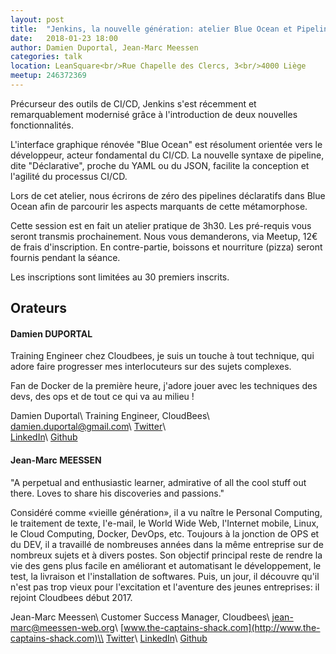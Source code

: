 ```yaml
---
layout: post
title:  "Jenkins, la nouvelle génération: atelier Blue Ocean et Pipelines Déclaratifs"
date:   2018-01-23 18:00
author: Damien Duportal, Jean-Marc Meessen
categories: talk
location: LeanSquare<br/>Rue Chapelle des Clercs, 3<br/>4000 Liège
meetup: 246372369
---
```


Précurseur des outils de CI/CD, Jenkins s'est récemment et remarquablement modernisé grâce à l'introduction de deux nouvelles fonctionnalités. 

L'interface graphique rénovée "Blue Ocean" est résolument orientée vers le développeur, acteur fondamental du CI/CD. La nouvelle syntaxe de pipeline, dite "Déclarative", proche du YAML ou du JSON, facilite la conception et l'agilité du processus CI/CD. 

Lors de cet atelier, nous écrirons de zéro des pipelines déclaratifs dans Blue Ocean afin de parcourir les aspects marquants de cette métamorphose.

Cette session est en fait un atelier pratique de 3h30. Les pré-requis vous seront transmis prochainement.
Nous vous demanderons, via Meetup, 12€ de frais d'inscription. En contre-partie, boissons et nourriture (pizza) seront fournis pendant la séance.

Les inscriptions sont limitées au 30 premiers inscrits. 

## Orateurs 

#### Damien DUPORTAL

Training Engineer chez Cloudbees, je suis un touche à tout technique, qui adore faire progresser mes interlocuteurs sur des sujets complexes.

Fan de Docker de la première heure, j'adore jouer avec les techniques des devs, des ops et de tout ce qui va au milieu !

Damien Duportal\\
Training Engineer, CloudBees\\
[damien.duportal@gmail.com](mailto:damien.duportal@gmail.com)\\
[Twitter](https://twitter.com/DamienDuportal)\\    
[LinkedIn](https://www.linkedin.com/in/damien-duportal-ab70b524/)\\
[Github](https://github.com/dduportal)


#### Jean-Marc MEESSEN

"A perpetual and enthusiastic learner, admirative of all the cool stuff out there. Loves to share his discoveries and passions."

Considéré comme «vieille génération», il a vu naître le Personal Computing, le traitement de texte, l'e-mail, le World Wide Web, l'Internet mobile, Linux, le Cloud Computing, Docker, DevOps, etc.
Toujours à la jonction de OPS et du DEV, il a travaillé de nombreuses années dans la même entreprise sur de nombreux sujets et à divers postes. Son objectif principal reste de rendre la vie des gens plus facile en améliorant et automatisant le développement, le test, la livraison et l'installation de softwares. Puis, un jour,  il découvre qu'il n'est pas trop vieux pour l'excitation et l'aventure des jeunes entreprises: il rejoint Cloudbees début 2017.


Jean-Marc Meessen\\
Customer Success Manager, Cloudbees\\
[jean-marc@meessen-web.org](mailto:jean-marc@meessen-web.org)\\
[www.the-captains-shack.com](http://www.the-captains-shack.com)\\
[Twitter](https://twitter.com/jm_meessen)\\
[LinkedIn](https://www.linkedin.com/in/jean-marc-meessen-a773a72)\\
[Github](https://github.com/jmMeessen)

